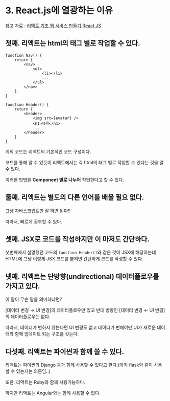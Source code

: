 # 3. React.js에 열광하는 이유

참고 자료 : 
[리액트 기초 웹 서비스 만들기 React JS](https://www.youtube.com/watch?v=sM2p1EqTlw4&list=PL7jH19IHhOLOFTVD4R8FeZWkwpVi8-9Fv)

## 첫째. 리액트는 html의 태그 별로 작업할 수 있다.

    function Nav() {
    	return {
        	<nav>
            	<ul>
                	<li></li>
                    ...
                </ul>
            </nav>
        }
    }
    
    function Header() {
    	return {
        	<header>
            	<img src={avatar} />
                <h1>제목</h1>
                ...
            </header>
        }
    }

위의 코드는 리액트의 기본적인 코드 구성이다.

코드를 통해 알 수 있듯이 리액트에서는 각 html의 태그 별로 작업할 수 있다는 것을 알 수 있다.

이러한 방법을 **Component 별로 나누어** 작업한다고 할 수 있다.

## 둘째. 리액트는 별도의 다른 언어를 배울 필요 없다.

그냥 자바스크립트만 잘 하면 된다!!

따라서, 빠르게 공부할 수 있다.

## 셋째. JSX로 코드를 작성하지만 이 마저도 간단하다.

첫번째에서 설명했던 코드의 `function Header()`와 같은 것이 JSX에 해당하는데 HTML에 그냥 이렇게 JSX 코드를 붙히면 간단하게 코드를 작성할 수 있다.

## 넷째. 리액트는 단방향(undirectional) 데이터플로우를 가지고 있다.

이 말이 무슨 말을 의미하냐면?

[데이터 변경 → UI 변경]의 데이터플로우만 있고 반대 방향인 [데이터 변경 ← UI 변경]의 데이터플로우는 없다.

따라서, 데이터가 변하지 않는다면 UI 변경도 없고 데이터가 변해야만 UI가 새로운 데이터와 함께 업데이트 되는 구조를 갖는다.

## 다섯째. 리액트는 파이썬과 함께 쓸 수 있다.

리액트는 파이썬의 Django 등과 함께 사용할 수 있다고 한다.(아직 flask와 같이 사용할 수 있는지는 의문임..)

또한, 리액트는 Ruby와 함께 사용가능하다.

하지만 리액트는 Angular와는 함께 사용할 수 없다.
